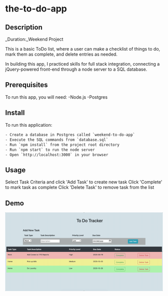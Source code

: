 # the-to-do-app

## Description

_Duration:_Weekend Project

This is a basic ToDo list, where a user can make a checklist of things to do, mark them as complete, and delete entries as needed. 

In building this app, I practiced skills for full stack integration, connecting a jQuery-powered front-end through a node server to a SQL database. 

## Prerequisites 

To run this app, you will need:
    -Node.js
    -Postgres
    
## Install

To run this application:

    - Create a database in Postgres called `weekend-to-do-app`
    - Execute the SQL commands from `database.sql`
    - Run `npm install` from the project root directory
    - Run `npm start` to run the node server
    - Open `http://localhost:3000` in your browser

## Usage

Select Task Criteria and click 'Add Task' to create new task
Click 'Complete' to mark task as complete
Click 'Delete Task' to remove task from the list

## Demo

![demo](./media/demo.gif)